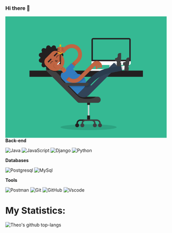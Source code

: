 ### Hi there 👋

<!--
**TheoRamalatso/TheoRamalatso** is a ✨ _special_ ✨ repository because its `README.md` (this file) appears on your GitHub profile.

Here are some ideas to get you started:

- 🔭 I’m currently working on ...
- 🌱 I’m currently learning ...
- 👯 I’m looking to collaborate on ...
- 🤔 I’m looking for help with ...
- 💬 Ask me about ...
- 📫 How to reach me: ...
- 😄 Pronouns: ...
- ⚡ Fun fact: ...
-->
<img align="right" alt="GIF" src="https://github.com/TheoRamalatso/TheoRamalatso/blob/main/5eKX.gif" width="520" height="380" />

**Back-end**

![Java](https://img.shields.io/badge/Java-Se-red?style=flat-square&logo=java)
![JavaScript](https://img.shields.io/badge/Javascript-blue?style=flat-square&logo=javascript)
![Django](https://img.shields.io/badge/-Django-0aad48?style=flat-square&logo=Django)
![Python](https://img.shields.io/badge/-Python-1E90FF?style=flat-square&logo=python)

**Databases**

![Postgresql](https://img.shields.io/badge/-Postgresql-%232c3e50?style=flat-square&logo=Postgresql)
![MySql](https://img.shields.io/badge/-mysql-FCA121?style=flat-square&logo=mysql)

**Tools**

![Postman](https://img.shields.io/badge/Postman-FCA121?style=flat-square&logo=postman)
![Git](https://img.shields.io/badge/-Git-FCA121?style=flat-square&logo=git)
![GitHub](https://img.shields.io/badge/-GitHub-181717?style=flat-square&logo=github)
![Vscode](https://img.shields.io/badge/-VScode-46a2f1?style=flat-square&logo=VisualStudio)


# My Statistics:
<!-- <p align="left">
    <img src="https://github-readme-stats.vercel.app/api?username=TheoRamalatso&show_icons=true&count_private=true&include_all_commits=true&&theme=nord&color=FFFFF0" alt="Theo's github Statistics"  width="49.5%"/>
</p>  -->
<img src = "https://github-readme-streak-stats.herokuapp.com?user=TheoRamalatso&layout=compact&color=FFFFF0,&theme=nord&color=FFFFF0" alt="Theo's github top-langs" width="45%">
</p>
